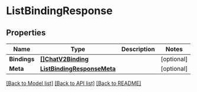 # ListBindingResponse

## Properties

Name | Type | Description | Notes
------------ | ------------- | ------------- | -------------
**Bindings** | [**[]ChatV2Binding**](ChatV2Binding.md) |  |[optional] 
**Meta** | [**ListBindingResponseMeta**](ListBindingResponseMeta.md) |  |[optional] 

[[Back to Model list]](../README.md#documentation-for-models) [[Back to API list]](../README.md#documentation-for-api-endpoints) [[Back to README]](../README.md)


